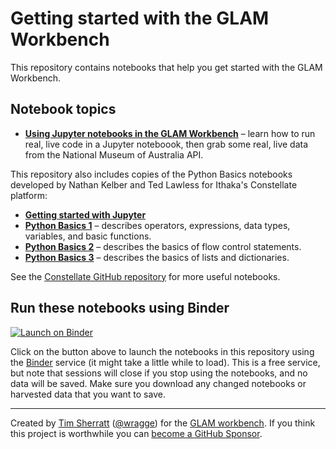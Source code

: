 # Getting started with the GLAM Workbench

This repository contains notebooks that help you get started with the GLAM Workbench.

## Notebook topics

* [**Using Jupyter notebooks in the GLAM Workbench**](Using_Jupyter_notebooks.ipynb) – learn how to run real, live code in a Jupyter noteboook, then grab some real, live data from the National Museum of Australia API.

This repository also includes copies of the Python Basics notebooks developed by Nathan Kelber and Ted Lawless for Ithaka's Constellate platform:

* [**Getting started with Jupyter**](getting-started-with-jupyter.ipynb)
* [**Python Basics 1**](python-basics-1.ipynb) – describes operators, expressions, data types, variables, and basic functions.
* [**Python Basics 2**](python-basics-2.ipynb) – describes the basics of flow control statements.
* [**Python Basics 3**](python-basics-3.ipynb) – describes the basics of lists and dictionaries.

See the [Constellate GitHub repository](https://github.com/ithaka/tdm-notebooks) for more useful notebooks.

<!-- START RUN INFO -->

## Run these notebooks using Binder

[![Launch on Binder](https://mybinder.org/badge_logo.svg)](https://mybinder.org/v2/gh/GLAM-Workbench/trove-newspapers/master/?urlpath=lab/tree/index.md)

Click on the button above to launch the notebooks in this repository using the [Binder](https://mybinder.org/) service (it might take a little while to load). This is a free service, but note that sessions will close if you stop using the notebooks, and no data will be saved. Make sure you download any changed notebooks or harvested data that you want to save.

----

Created by [Tim Sherratt](https://timsherratt.org) ([@wragge](https://twitter.com/wragge)) for the [GLAM workbench](https://glam-workbench.github.io/). If you think this project is worthwhile you can [become a GitHub Sponsor](https://github.com/sponsors/wragge).
